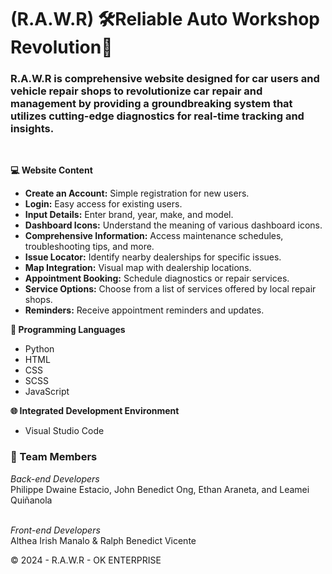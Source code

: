 # (R.A.W.R) 🛠️Reliable Auto Workshop Revolution🦖

<h3> R.A.W.R is comprehensive website designed for car users and vehicle repair shops to revolutionize car repair and management by providing a groundbreaking system that utilizes cutting-edge diagnostics for real-time tracking and insights. </h3> 

<br>

<b>💻 Website Content </b> <br>
<ul>
  <li><strong>Create an Account:</strong> Simple registration for new users.</li>
  <li><strong>Login:</strong> Easy access for existing users.</li>
  <li><strong>Input Details:</strong> Enter brand, year, make, and model.</li>
  <li><strong>Dashboard Icons:</strong> Understand the meaning of various dashboard icons.</li>
  <li><strong>Comprehensive Information:</strong> Access maintenance schedules, troubleshooting tips, and more.</li>
  <li><strong>Issue Locator:</strong> Identify nearby dealerships for specific issues.</li>
  <li><strong>Map Integration:</strong> Visual map with dealership locations.</li>
  <li><strong>Appointment Booking:</strong> Schedule diagnostics or repair services.</li>
  <li><strong>Service Options:</strong> Choose from a list of services offered by local repair shops.</li>
  <li><strong>Reminders:</strong> Receive appointment reminders and updates.</li>
</ul>

<b>🐍 Programming Languages </b> <br>
<ul>
  <li>Python</li>
  <li>HTML</li>
  <li>CSS</li>
  <li>SCSS</li>
  <li>JavaScript</li>
</ul>

<b>🌐 Integrated Development Environment</b> <br>
<ul>
  <li>Visual Studio Code</li>
</ul>

<h3>👥 Team Members</h3>
<i>Back-end Developers</i> <br>
Philippe Dwaine Estacio, John Benedict Ong, Ethan Araneta, and Leamei Quiñanola <br> <br>

<i>Front-end Developers</i> <br>
Althea Irish Manalo & Ralph Benedict Vicente

© 2024 - R.A.W.R - OK ENTERPRISE
